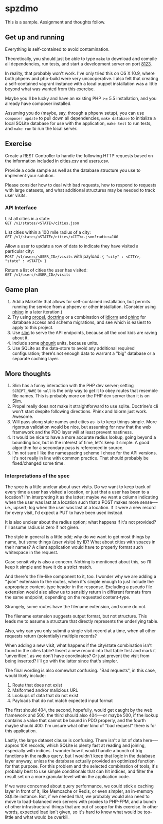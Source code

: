 spzdmo
======

This is a sample. Assignment and thoughts follow.


## Get up and running

Everything is self-contained to avoid contamination.

Theoretically, you should just be able to type ``make`` to
download and compile all dependencies, run tests, and start
a development server on port [8123](http://localhost:8123).

In reality, that probably won't work. I've only tried this
on OS X 10.9, where both phpenv and php-build were very
uncooperative. I also felt that creating a self-contained
vagrant instance with a local puppet installation was a
little beyond what was wanted from this exercise.

Maybe you'll be lucky and have an existing PHP &gt;= 5.5
installation, and you already have composer installed.

Assuming you do (maybe, say, through a phpenv setup),
you can use ``composer update`` to pull down all
dependencies, ``make database`` to initialize a local
SQLite database for use with the application,
``make test`` to run tests, and ``make run`` to run the
local server.


## Exercise

Create a REST Controller to handle the following HTTP
requests based on the information included in cities.csv
and users.csv.

Provide a code sample as well as the database
structure you use to implement your solution.

Please consider how to deal with bad requests, how to respond
to requests with large datasets, and what additional structures
may be needed to track user visits.

### API Interface

List all cities in a state:    
``GET /v1/states/<STATE>/cities.json``

List cities within a 100 mile radius of a city:   
``GET /v1/states/<STATE>/cities/<CITY>.json?radius=100``

Allow a user to update a row of data to indicate they have
visited a particular city:    
``POST /v1/users/<USER_ID>/visits`` with payload: ``{ "city" : <CITY>, "state" : <STATE> }``

Return a list of cities the user has visited:    
``GET /v1/users/<USER_ID>/visits``


## Game plan

1. Add a Makefile that allows for self-contained installation,
   but permits running the service from a phpenv or other
   installation. (Consider using [phing](http://www.phing.info)
   in a later iteration.)
2. Try using [propel](http://propelorm.org),
   [doctrine](http://www.doctrine-project.org) or a combination
   of [idiorm](http://idiorm.readthedocs.org) and
   [phinx](http://phinx.org) for database access and
   schema migrations, and see which is easiest to apply
   to this project.
3. Use [slim](http://www.slimframework.com) to serve the API
   endpoints, because all the cool kids are raving about it.
4. Include some [phpunit](http://phpunit.de) units, because units.
5. Use SQLite as the data-store to avoid any additional
   required configuration; there's not enough data to warrant
   a "big" database or a separate caching layer.


## More thoughts

1. Slim has a funny interaction with the PHP dev server;
   setting ``SCRIPT_NAME`` to ``null`` is the only way to get
   it to obey routes that resemble file names. This is probably
   more on the PHP dev server than it is on Slim.
2. Propel really does not make it straightforward to use sqlite.
   Doctrine's cli won't start despite following directions.
   Phinx and Idiorm just work. Awesome.
3. Will pass along state names and cities as-is to keep things
   simple. More rigorous validation would be nice, but assuming
   for now that the web framework and the PDO layer will at least
   prevent nastiness.
4. It would be nice to have a more accurate radius lookup, going
   beyond a bounding box, but in the interest of time, let's keep
   it simple. A good algorithm for a secondary pass is referenced
   in source.
5. I'm not sure I like the namespacing scheme I chose for the
   API versions. It's not really in line with common practice.
   That should probably be fixed/changed some time.

### Interpretations of the spec

The spec is a little unclear about user visits. Do we want
to keep track of every time a user has visited a location,
or just that a user has been to a location? I'm interpreting
it as the latter; maybe we want a column indicating when the
user was last at a location such that a POST makes more
sense---i.e., upsert; log when the user was last at a location.
If it were a new record for every visit, I'd expect a PUT to
have been used instead.

It is also unclear about the radius option; what happens
if it's not provided? I'll assume radius is zero if not given.

The style in general is a little odd; why do we want to get
most things by name, but some things (user visits) by ID?
What about cities with spaces in their names? A client application
would have to properly format such whitespace in the request.

Case sensitivity is also a concern. Nothing is mentioned about this,
so I'll keep it simple and have it do a strict match.

And there's the file-like component to it, too. I wonder why
we are adding a ".json" extension to the routes, when it's
simple enough to just include the appropriate content-type
header in the response. Excluding a pseudo file extension would
also allow us to sensibly return in different formats from
the same endpoint, depending on the requested content-type.

Strangely, some routes have the filename extension, and some do not.

The filename extension suggests output format, but not structure.
This leads me to assume a structure that directly represents the
underlying table.

Also, why can you only submit a single visit record at a time,
when all other requests return (potentially) multiple records?

When adding a new visit, what happens if the city/state combination
isn't found in the cities table? Insert a new record into that table
first and mark it 'unverified', as we don't have coordinates? Or just
prevent the visit from being inserted? I'll go with the latter since
that's simpler.

The final wording is also somewhat confusing. "Bad requests", in
this case, would likely include:

1. Route that does not exist
2. Malformed and/or malicious URL
3. Lookups of data that do not exist
4. Payloads that do not match expected input format

The first should 404, the second, hopefully, would get caught by
the web framework and 500, the third should also 404---or maybe 500,
if the lookup contains a value that cannot be bound in PDO properly,
and the fourth maybe should 400. I'm unsure what other kind of
"bad request" there is for this application.

Lastly, the large dataset clause is confusing. There isn't a lot
of data here---approx 10K records, which SQLite is plenty fast
at reading and joining, especially with indices. I wonder how
it would handle a bunch of trig functions in the radius query,
but I wouldn't keep that logic in the database layer anyway, unless
the database actually provided an optimized function for that
purpose. For this problem and the selected combination of tools,
it's probably best to use simple conditionals that can hit
indices, and filter the result set on a more granular level within
the application code.

If we were concerned about query performance, we could stick a caching
layer in front of it, like Memcache or Redis, or even simpler, an in-memory
SQLite instance. But, if we needed that, we probably would also need
to move to load-balanced web servers with proxies to PHP-FPM, and a
bunch of other infrastructural things that are out of scope for this
exercise. In other words, expected load isn't given, so it's hard to
know what would be too-little and what would be overkill.
